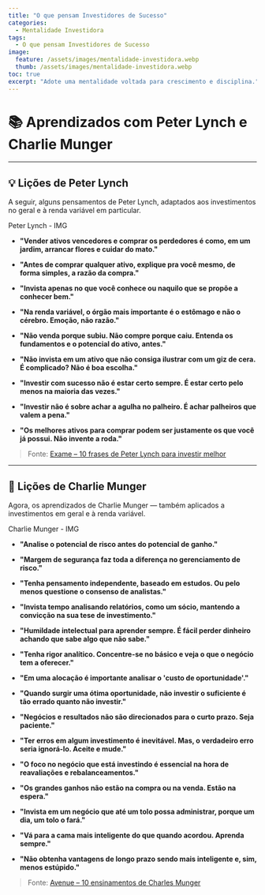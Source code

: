 ```yaml
---
title: "O que pensam Investidores de Sucesso"
categories:
  - Mentalidade Investidora
tags:
  - O que pensam Investidores de Sucesso
image:
  feature: /assets/images/mentalidade-investidora.webp
  thumb: /assets/images/mentalidade-investidora.webp
toc: true
excerpt: "Adote uma mentalidade voltada para crescimento e disciplina."
---
```


# 📚 Aprendizados com Peter Lynch e Charlie Munger

---

## 💡 Lições de **Peter Lynch**

A seguir, alguns pensamentos de Peter Lynch, adaptados aos investimentos no geral e à renda variável em particular.

Peter Lynch - IMG

- **"Vender ativos vencedores e comprar os perdedores é como, em um jardim, arrancar flores e cuidar do mato."**

- **"Antes de comprar qualquer ativo, explique pra você mesmo, de forma simples, a razão da compra."**

- **"Invista apenas no que você conhece ou naquilo que se propõe a conhecer bem."**

- **"Na renda variável, o órgão mais importante é o estômago e não o cérebro. Emoção, não razão."**

- **"Não venda porque subiu. Não compre porque caiu. Entenda os fundamentos e o potencial do ativo, antes."**

- **"Não invista em um ativo que não consiga ilustrar com um giz de cera. É complicado? Não é boa escolha."**

- **"Investir com sucesso não é estar certo sempre. É estar certo pelo menos na maioria das vezes."**

- **"Investir não é sobre achar a agulha no palheiro. É achar palheiros que valem a pena."**

- **"Os melhores ativos para comprar podem ser justamente os que você já possui. Não invente a roda."**

> Fonte: [Exame – 10 frases de Peter Lynch para investir melhor](https://exame.com/invest/guia/10-frases-de-peter-lynch-para-investir-melhor/)

---

## 🧠 Lições de **Charlie Munger**

Agora, os aprendizados de Charlie Munger — também aplicados a investimentos em geral e à renda variável.

Charlie Munger - IMG

- **"Analise o potencial de risco antes do potencial de ganho."**

- **"Margem de segurança faz toda a diferença no gerenciamento de risco."**

- **"Tenha pensamento independente, baseado em estudos. Ou pelo menos questione o consenso de analistas."**

- **"Invista tempo analisando relatórios, como um sócio, mantendo a convicção na sua tese de investimento."**

- **"Humildade intelectual para aprender sempre. É fácil perder dinheiro achando que sabe algo que não sabe."**

- **"Tenha rigor analítico. Concentre-se no básico e veja o que o negócio tem a oferecer."**

- **"Em uma alocação é importante analisar o 'custo de oportunidade'."**

- **"Quando surgir uma ótima oportunidade, não investir o suficiente é tão errado quanto não investir."**

- **"Negócios e resultados não são direcionados para o curto prazo. Seja paciente."**

- **"Ter erros em algum investimento é inevitável. Mas, o verdadeiro erro seria ignorá-lo. Aceite e mude."**

- **"O foco no negócio que está investindo é essencial na hora de reavaliações e rebalanceamentos."**

- **"Os grandes ganhos não estão na compra ou na venda. Estão na espera."**

- **"Invista em um negócio que até um tolo possa administrar, porque um dia, um tolo o fará."**

- **"Vá para a cama mais inteligente do que quando acordou. Aprenda sempre."**

- **"Não obtenha vantagens de longo prazo sendo mais inteligente e, sim, menos estúpido."**

> Fonte: [Avenue – 10 ensinamentos de Charles Munger](https://avenue.us/insights-avenue/10-ensinamentos-de-charles-munger/)

